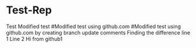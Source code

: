 # Test-Rep
Test
Modified test
#Modified test using github.com
#Modified test using github.com by creating branch
update comments
Finding the difference
line 1
Line 2
Hi from github1
